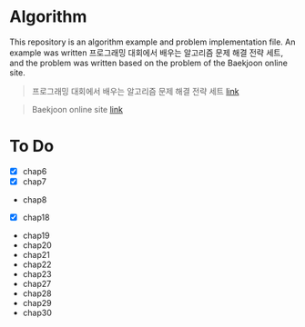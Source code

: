 # Algorithm

This repository is an algorithm example and problem implementation file.
An example was written 프로그래밍 대회에서 배우는 알고리즘 문제 해결 전략 세트, 
and the problem was written based on the problem of the Baekjoon online site.

> 프로그래밍 대회에서 배우는 알고리즘 문제 해결 전략 세트 [link](http://www.yes24.com/Product/Goods/8006522)

> Baekjoon online site [link](https://www.acmicpc.net/) 

# To Do

+ [x] chap6 
+ [x] chap7
+ chap8
+ [x] chap18
+ chap19
+ chap20
+ chap21
+ chap22
+ chap23
+ chap27
+ chap28
+ chap29
+ chap30

